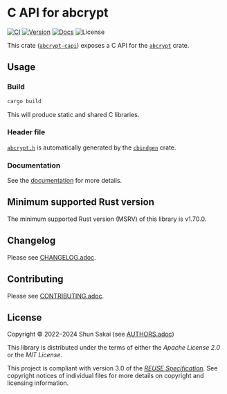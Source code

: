 <!--
SPDX-FileCopyrightText: 2022 Shun Sakai

SPDX-License-Identifier: Apache-2.0 OR MIT
-->

# C API for abcrypt

[![CI][ci-badge]][ci-url]
[![Version][version-badge]][version-url]
[![Docs][docs-badge]][docs-url]
![License][license-badge]

This crate ([`abcrypt-capi`][version-url]) exposes a C API for the [`abcrypt`]
crate.

## Usage

### Build

```sh
cargo build
```

This will produce static and shared C libraries.

### Header file

[`abcrypt.h`] is automatically generated by the [`cbindgen`] crate.

### Documentation

See the [documentation][docs-url] for more details.

## Minimum supported Rust version

The minimum supported Rust version (MSRV) of this library is v1.70.0.

## Changelog

Please see [CHANGELOG.adoc].

## Contributing

Please see [CONTRIBUTING.adoc].

## License

Copyright &copy; 2022&ndash;2024 Shun Sakai (see [AUTHORS.adoc])

This library is distributed under the terms of either the _Apache License 2.0_
or the _MIT License_.

This project is compliant with version 3.0 of the [_REUSE Specification_]. See
copyright notices of individual files for more details on copyright and
licensing information.

[ci-badge]: https://img.shields.io/github/actions/workflow/status/sorairolake/abcrypt/CI.yaml?branch=develop&label=CI&logo=github&style=for-the-badge
[ci-url]: https://github.com/sorairolake/abcrypt/actions?query=branch%3Adevelop+workflow%3ACI++
[version-badge]: https://img.shields.io/crates/v/abcrypt-capi?style=for-the-badge
[version-url]: https://crates.io/crates/abcrypt-capi
[docs-badge]: https://img.shields.io/docsrs/abcrypt-capi?label=Docs.rs&logo=docsdotrs&style=for-the-badge
[docs-url]: https://docs.rs/abcrypt-capi
[license-badge]: https://img.shields.io/crates/l/abcrypt-capi?style=for-the-badge
[`abcrypt`]: https://crates.io/crates/abcrypt
[`abcrypt.h`]: include/abcrypt.h
[`cbindgen`]: https://crates.io/crates/cbindgen
[CHANGELOG.adoc]: CHANGELOG.adoc
[CONTRIBUTING.adoc]: ../../CONTRIBUTING.adoc
[AUTHORS.adoc]: ../../AUTHORS.adoc
[_REUSE Specification_]: https://reuse.software/spec/
